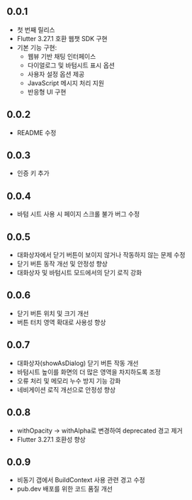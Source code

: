## 0.0.1

-   첫 번째 릴리스
-   Flutter 3.27.1 호환 웹챗 SDK 구현
-   기본 기능 구현:
    -   웹뷰 기반 채팅 인터페이스
    -   다이얼로그 및 바텀시트 표시 옵션
    -   사용자 설정 옵션 제공
    -   JavaScript 메시지 처리 지원
    -   반응형 UI 구현

## 0.0.2

-   README 수정

## 0.0.3

-   인증 키 추가

## 0.0.4

-   바텀 시트 사용 시 페이지 스크롤 불가 버그 수정

## 0.0.5

-   대화상자에서 닫기 버튼이 보이지 않거나 작동하지 않는 문제 수정
-   닫기 버튼 동작 개선 및 안정성 향상
-   대화상자 및 바텀시트 모드에서의 닫기 로직 강화

## 0.0.6

-   닫기 버튼 위치 및 크기 개선
-   버튼 터치 영역 확대로 사용성 향상

## 0.0.7

-   대화상자(showAsDialog) 닫기 버튼 작동 개선
-   바텀시트 높이를 화면의 더 많은 영역을 차지하도록 조정
-   오류 처리 및 메모리 누수 방지 기능 강화
-   네비게이션 로직 개선으로 안정성 향상

## 0.0.8

-   withOpacity → withAlpha로 변경하여 deprecated 경고 제거
-   Flutter 3.27.1 호환성 향상

## 0.0.9

-   비동기 갭에서 BuildContext 사용 관련 경고 수정
-   pub.dev 배포를 위한 코드 품질 개선
